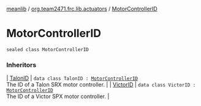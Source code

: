 [meanlib](../index.md) / [org.team2471.frc.lib.actuators](index.md) / [MotorControllerID](./-motor-controller-i-d.md)

# MotorControllerID

`sealed class MotorControllerID`

### Inheritors

| [TalonID](-talon-i-d/index.md) | `data class TalonID : `[`MotorControllerID`](./-motor-controller-i-d.md)<br>The ID of a Talon SRX motor controller. |
| [VictorID](-victor-i-d/index.md) | `data class VictorID : `[`MotorControllerID`](./-motor-controller-i-d.md)<br>The ID of a Victor SPX motor controller. |

